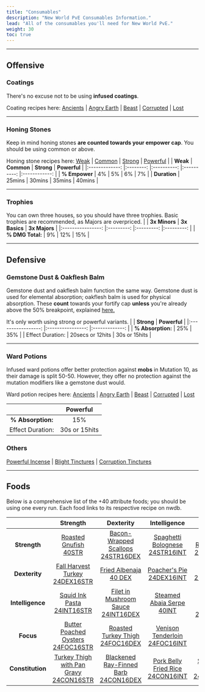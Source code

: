 ```yaml
---
title: "Consumables"
description: "New World PvE Consumables Information."
lead: "All of the consumables you'll need for New World PvE."
weight: 30
toc: true
---
```


---
## Offensive

### Coatings
There's no excuse not to be using **infused coatings**. 

Coating recipes here: <a href="https://nwdb.info/db/recipe/procedural_coatingancientt5" target="_blank">Ancients</a> | <a href="https://nwdb.info/db/item/coatingangryeartht5" target="_blank">Angry Earth</a> | <a href="https://nwdb.info/db/item/coatingbeastt5" target="_blank">Beast</a> | <a href="https://nwdb.info/db/item/coatingcorruptedt5" target="_blank">Corrupted</a> | <a href="https://nwdb.info/db/item/coatinglostt5" target="_blank">Lost</a>

---

### Honing Stones
Keep in mind honing stones **are counted towards your empower cap**. You should be using common or above.

Honing stone recipes here: <a href="https://nwdb.info/db/recipe/honingstonet2" target="_blank">Weak</a> | <a href="https://nwdb.info/db/recipe/honingstonet3" target="_blank">Common</a> | <a href="https://nwdb.info/db/recipe/honingstonet4" target="_blank">Strong</a> | <a href="https://nwdb.info/db/recipe/honingstonet5" target="_blank">Powerful</a>
|               	| **Weak** 	| **Common** 	| **Strong** 	| **Powerful** 	|
|:-------------:	|:--------:	|:----------:	|:----------:	|:------------:	|
| **% Empower** 	|    4%    	|     5%     	|     6%     	|      7%      	|
|  **Duration** 	|  25mins  	|   30mins   	|   35mins   	|    40mins    	|

---

### Trophies
You can own three houses, so you should have three trophies. Basic trophies are recommended, as Majors are overpriced.
|                  	| **3x Minors** 	| **3x Basics** 	| **3x Majors** 	|
|:----------------:	|:---------:	|:---------:	|:---------:	|
| **% DMG Total:** 	|     9%    	|    12%    	|    15%    	|

---
## Defensive 
### Gemstone Dust & Oakflesh Balm
Gemstone dust and oakflesh balm function the same way. Gemstone dust is used for elemental absorption; oakflesh balm is used for physical absorption. These **count** towards your fortify cap **unless** you're already above the 50% breakpoint, explained [here.](/nw/info/gemchoices/#ideal-gems-based-on-elemental-absorption-)

It's only worth using strong or powerful variants.
|                   	|    **Strong**    	|  **Powerful** 	|
|:-----------------:	|:----------------:	|:-------------:	|
| **% Absorption:** 	|        25%       	|      35%      	|
|  Effect Duration: 	| 20secs or 12hits 	| 30s or 15hits 	|




---
### Ward Potions
Infused ward potions offer better protection against **mobs** in Mutation 10, as their damage is split 50-50. However, they offer no protection against the mutation modifiers like a gemstone dust would.

Ward potion recipes here: <a href="https://nwdb.info/db/recipe/potionfamiliywardancientt5" target="_blank">Ancients</a> | <a href="https://nwdb.info/db/item/potionfamilywardangryeartht5" target="_blank">Angry Earth</a> | <a href="https://nwdb.info/db/item/potionfamilywardbeastt5" target="_blank">Beast</a> | <a href="https://nwdb.info/db/item/potionfamilywardcorruptedt5" target="_blank">Corrupted</a> | <a href="https://nwdb.info/db/item/potionfamilywardlostt5" target="_blank">Lost</a>

|                   	|  **Powerful** 	|
|:-----------------:	|:-------------:	|
| **% Absorption:** 	|      15%      	|
|  Effect Duration: 	| 30s or 15hits 	|

### Others
<a href="https://nwdb.info/db/recipe/incenset5" target="_blank">Powerful Incense</a> | <a href="https://nwdb.info/db/recipe/procedural_tinctureblightt5" target="_blank">Blight Tinctures</a> | <a href="https://nwdb.info/db/recipe/procedural_tincturecorruptiont5" target="_blank">Corruption Tinctures</a>



---
## Foods
Below is a comprehensive list of the +40 attribute foods; you should be using one every run. Each food links to its respective recipe on nwdb.


|                  	|              **Strength**              	|             **Dexterity**            	|         **Intelligence**         	|               **Focus**               	|             **Constitution**            	|
|:----------------:	|:--------------------------------------:	|:------------------------------------:	|:--------------------------------:	|:-------------------------------------:	|:---------------------------------------:	|
|   **Strength**   	|          [Roasted Gnufish 40STR](https://nwdb.info/db/recipe/foodstrt5)         	|   [Bacon-Wrapped Scallops 24STR16DEX](https://nwdb.info/db/recipe/foodstrdext5)  	|  [Spaghetti Bolognese 24STR16INT](https://nwdb.info/db/recipe/foodstrintt5)  	|      [Honey Roasted Ham 24STR16FOC](https://nwdb.info/db/recipe/foodstrfoct5)     	|          [Carrot Cake 24STR16CON](https://nwdb.info/db/recipe/foodstrcont5)         	|
|   **Dexterity**  	|     [Fall Harvest Turkey 24DEX16STR](https://nwdb.info/db/recipe/fooddexstrt5)     	|         [Fried Albenaja 40 DEX](https://nwdb.info/db/recipe/fooddext5)        	|     [Poacher's Pie 24DEX16INT](https://nwdb.info/db/recipe/fooddexintt5)     	|          [Carbonara 24DEX16FOC](https://nwdb.info/db/recipe/fooddexfoct5)         	|          [Rabbit Stew 24DEX16CON](https://nwdb.info/db/recipe/fooddexcont5)         	|
| **Intelligence** 	|       [Squid Ink Pasta 24INT16STR](https://nwdb.info/db/recipe/foodintstrt5)       	|  [Filet in Mushroom Sauce 24INT16DEX](https://nwdb.info/db/recipe/foodintdext5)  	|     [Steamed Abaia Serpe 40INT](https://nwdb.info/db/recipe/foodintt5)    	| [Stuffed Venison Tenderloin 24INT16FOC](https://nwdb.info/db/recipe/foodintfoct5) 	| [Glazed Bear with Sauteed Veg 24INT16CON](https://nwdb.info/db/recipe/foodintcont5) 	|
|     **Focus**    	|    [Butter Poached Oysters 24FOC16STR](https://nwdb.info/db/recipe/foodfocstrt5)   	|    [Roasted Turkey Thigh 24FOC16DEX](https://nwdb.info/db/recipe/foodfocdext5)   	|   [Venison Tenderloin 24FOC16INT](https://nwdb.info/db/recipe/foodfocintt5)  	|      [Blacked Mandje Mandje 40FOC](https://nwdb.info/db/recipe/foodfoct5)      	|    [Slow Roasted Bear Flank 24FOC16CON](https://nwdb.info/db/recipe/foodfoccont5)   	|
| **Constitution** 	| [Turkey Thigh with Pan Gravy 24CON16STR](https://nwdb.info/db/recipe/foodconstrt5) 	| [Blackened Ray-Finned Barb 24CON16DEX](https://nwdb.info/db/recipe/foodcondext5) 	| [Pork Belly Fried Rice 24CON16INT](https://nwdb.info/db/recipe/foodconintt5) 	|       [Smoked Rib Cap 24CON16FOC](https://nwdb.info/db/recipe/foodconfoct5)       	|  [Roasted Rabbit with Seasoned Veg 40CON](https://nwdb.info/db/recipe/foodcont5) 	|